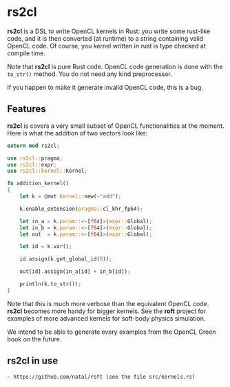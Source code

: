 # rs2cl

**rs2cl** is a DSL to write OpenCL kernels in Rust: you write some rust-like code, and it is then
converted (at runtime) to a string containing valid OpenCL code. Of course, you kernel written in
rust is type checked at compile time.

Note that **rs2cl** is pure Rust code. OpenCL code generation is done with the `to_str()` method.
You do not need any kind preprocessor.

If you happen to make it generate invalid OpenCL code, this is a bug.

## Features
**rs2cl** is covers a very small subset of OpenCL functionalities at the moment.
Here is what the addition of two vectors look like:

```rust
extern mod rs2cl;

use rs2cl::pragma;
use rs2cl::expr;
use rs2cl::kernel::Kernel;

fn addition_kernel()
{
    let k = @mut Kernel::new(~"add");

    k.enable_extension(pragma::cl_khr_fp64);

    let in_a = k.param::<~[f64]>(expr::Global);
    let in_b = k.param::<~[f64]>(expr::Global);
    let out  = k.param::<~[f64]>(expr::Global);

    let id = k.var();

    id.assign(k.get_global_id(0));

    out[id].assign(in_a[id] + in_b[id]);

    println(k.to_str());
}
```

Note that this is much more verbose than the equivalent OpenCL code. **rs2cl** becomes more
handy for bigger kernels. See the **roft** project for examples of more advanced kernels for
soft-body physics simulation.

We intend to be able to generate every examples from the OpenCL Green book on the future.


## rs2cl in use
    - https://github.com/natal/roft (see the file src/kernels.rs)
